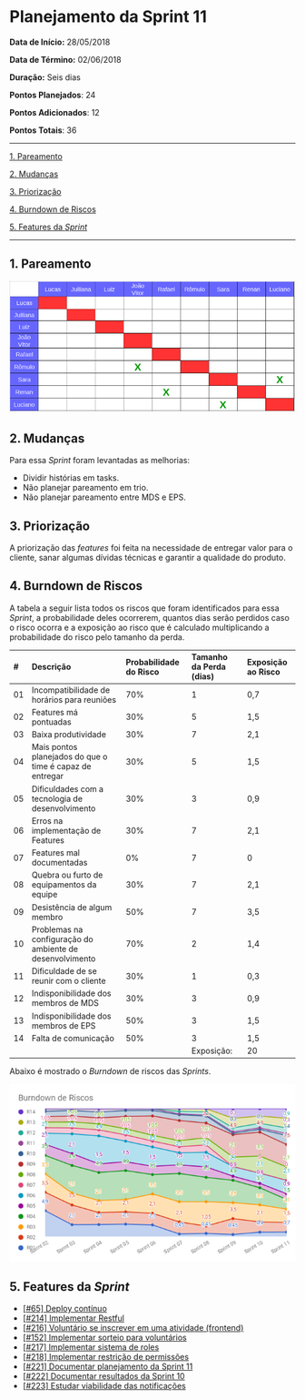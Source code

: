 # Planejamento da Sprint 11

**Data de Início:** 28/05/2018  

**Data de Término:** 02/06/2018

**Duração:** Seis dias

**Pontos Planejados**: 24

**Pontos Adicionados**: 12

**Pontos Totais**: 36

-------

[1. Pareamento](#1-pareamento)

[2. Mudanças](#2-mudanças)

[3. Priorização](#3-priorizacao)

[4. Burndown de Riscos](#4-burndown-de-riscos)

[5. Features da _Sprint_](#5-features-da-sprint)

-------
## 1. Pareamento

![](images/pairing_table_sprint11.png)


## 2. Mudanças

Para essa _Sprint_ foram levantadas as melhorias:

* Dividir histórias em tasks.
* Não planejar pareamento em trio.
* Não planejar pareamento entre MDS e EPS.

## 3. Priorização
A priorização das _features_ foi feita na necessidade de entregar valor para o cliente, sanar algumas dívidas técnicas e garantir a qualidade do produto.

## 4. Burndown de Riscos

A  tabela a seguir lista todos os riscos que foram identificados para essa _Sprint_, a probabilidade deles ocorrerem, quantos dias serão perdidos caso o risco ocorra e a exposição ao risco que é calculado multiplicando a probabilidade do risco pelo tamanho da perda.


| # | Descrição | Probabilidade do Risco |Tamanho da Perda (dias)|Exposição ao Risco|
| :--- | :------------- | :------------- | :------------- | :------------- |
| 01 | Incompatibilidade de horários para reuniões  | 70%  | 1  | 0,7 |
| 02 | Features má pontuadas  | 30%  | 5 | 1,5 |
| 03 | Baixa produtividade  | 30%  | 7  | 2,1 |
| 04 | Mais pontos planejados do que o time é capaz de entregar  | 30%  | 5 | 1,5 |
| 05 | Dificuldades com a tecnologia de desenvolvimento  | 30%  | 3  | 0,9 |
| 06 | Erros na implementação de Features  | 30%  | 7  | 2,1 |
| 07 | Features mal documentadas   | 0%  | 7  | 0 |
| 08 | Quebra ou furto de equipamentos da equipe  | 30%  | 7 | 2,1 |
| 09 | Desistência de algum membro       | 50% | 7 | 3,5 |
| 10 | Problemas na configuração do ambiente de desenvolvimento  | 70% | 2 | 1,4 |
| 11 | Dificuldade de se reunir com o cliente   | 30%  | 1  | 0,3 |
| 12 | Indisponibilidade dos membros de MDS  | 30% | 3 | 0,9 |
| 13 | Indisponibilidade dos membros de EPS  | 50% | 3 | 1,5 |
| 14 | Falta de comunicação | 50% | 3 | 1,5 |
|   |   |   | Exposição:  | 20 |

Abaixo é mostrado o _Burndown_ de riscos das _Sprints_.

![](images/burndown_risk_sprint11.png)

## 5. Features da _Sprint_
* <a href="https://github.com/fga-gpp-mds/2018.1-Lacos-da-Alegria/issues/64">[#65] Deploy contínuo </a>
* <a href="https://github.com/fga-gpp-mds/2018.1-Lacos-da-Alegria/issues/214">[#214] Implementar Restful </a>
* <a href="https://github.com/fga-gpp-mds/2018.1-Lacos-da-Alegria/issues/216">[#216] Voluntário se inscrever em uma atividade (frontend) </a>
* <a href="https://github.com/fga-gpp-mds/2018.1-Lacos-da-Alegria/issues/152">[#152] Implementar sorteio para voluntários </a>
* <a href="https://github.com/fga-gpp-mds/2018.1-Lacos-da-Alegria/issues/217">[#217] Implementar sistema de roles </a>
* <a href="https://github.com/fga-gpp-mds/2018.1-Lacos-da-Alegria/issues/218">[#218] Implementar restrição de permissões </a>
* <a href="https://github.com/fga-gpp-mds/2018.1-Lacos-da-Alegria/issues/221">[#221] Documentar planejamento da Sprint 11 </a>
* <a href="https://github.com/fga-gpp-mds/2018.1-Lacos-da-Alegria/issues/222">[#222] Documentar resultados da Sprint 10 </a>
* <a href="https://github.com/fga-gpp-mds/2018.1-Lacos-da-Alegria/issues/223">[#223] Estudar viabilidade das notificações </a>

